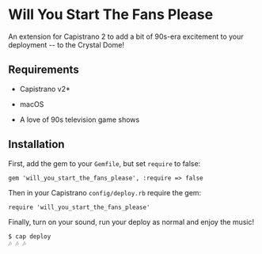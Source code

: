 # Will You Start The Fans Please

An extension for Capistrano 2 to add a bit of 90s-era excitement to your deployment -- to the Crystal Dome!

## Requirements

* Capistrano v2*

* macOS

* A love of 90s television game shows

## Installation

First, add the gem to your `Gemfile`, but set `require` to false:

```
gem 'will_you_start_the_fans_please', :require => false
```

Then in your Capistrano `config/deploy.rb` require the gem:

```
require 'will_you_start_the_fans_please'
```

Finally, turn on your sound, run your deploy as normal and enjoy the music!

```
$ cap deploy
🎶 🎶 🎶
```
